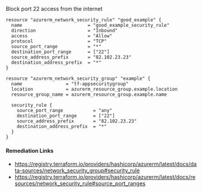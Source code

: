 
Block port 22 access from the internet

```hcl
resource "azurerm_network_security_rule" "good_example" {
  name                        = "good_example_security_rule"
  direction                   = "Inbound"
  access                      = "Allow"
  protocol                    = "TCP"
  source_port_range           = "*"
  destination_port_range      = ["22"]
  source_address_prefix       = "82.102.23.23"
  destination_address_prefix  = "*"
}

resource "azurerm_network_security_group" "example" {
  name                = "tf-appsecuritygroup"
  location            = azurerm_resource_group.example.location
  resource_group_name = azurerm_resource_group.example.name
  
  security_rule {
    source_port_range           = "any"
    destination_port_range      = ["22"]
    source_address_prefix       = "82.102.23.23"
    destination_address_prefix  = "*"
  }
}
```

#### Remediation Links
 - https://registry.terraform.io/providers/hashicorp/azurerm/latest/docs/data-sources/network_security_group#security_rule
 - https://registry.terraform.io/providers/hashicorp/azurerm/latest/docs/resources/network_security_rule#source_port_ranges
        